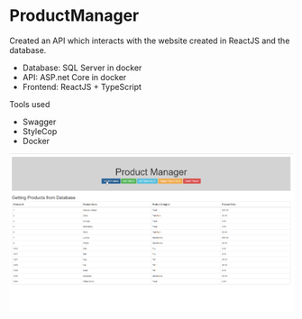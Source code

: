# ProductManager
Created an API which interacts with the website created in ReactJS and the database.

- Database: SQL Server in docker
- API: ASP.net Core in docker
- Frontend: ReactJS + TypeScript

Tools used
- Swagger
- StyleCop
- Docker

![Site](Images/GetAllProducts.png)
